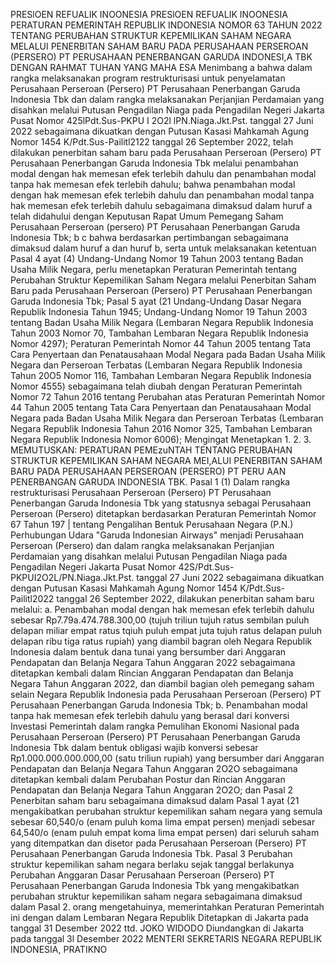 PRESlOEN REFUALIK INOONESIA PRESlOEN REFUALIK INOONESIA PERATURAN PEMERINTAH REPUBLIK INDONESIA NOMOR 63 TAHUN 2022 TENTANG PERUBAHAN STRUKTUR KEPEMILIKAN SAHAM NEGARA MELALUI PENERBITAN SAHAM BARU PADA PERUSAHAAN PERSEROAN (PERSERO) PT PERUSAHAAN PENERBANGAN GARUDA INDONESI,A TBK
DENGAN RAHMAT TUHAN YANG MAHA ESA Menimbang a bahwa dalam rangka melaksanakan program restrukturisasi untuk penyelamatan Perusahaan Perseroan (Persero) PT Perusahaan Penerbangan Garuda Indonesia Tbk dan dalam rangka melaksanakan Perjanjian Perdamaian yang disahkan melalui Putusan Pengadilan Niaga pada Pengadilan Negeri Jakarta Pusat Nomor 425lPdt.Sus-PKPU I 2O2l lPN.Niaga.Jkt.Pst. tanggal 27 Juni 2022 sebagaimana dikuatkan dengan Putusan Kasasi Mahkamah Agung Nomor 1454 K/Pdt.Sus-Pailitl2122 tanggal 26 September 2022, telah dilakukan penerbitan saham baru pada Perusahaan Perseroan (Persero) PT Perusahaan Penerbangan Garuda Indonesia Tbk melalui penambahan modal dengan hak memesan efek terlebih dahulu dan penambahan modal tanpa hak memesan efek terlebih dahulu; bahwa penambahan modal dengan hak memesan efek terlebih dahulu dan penambahan modal tanpa hak memesan efek terlebih dahulu sebagaimana dimaksud dalam huruf a telah didahului dengan Keputusan Rapat Umum Pemegang Saham Perusahaan Perseroan (persero) PT Perusahaan Penerbangan Garuda Indonesia Tbk; b c bahwa berdasarkan pertimbangan sebagaimana dimaksud dalam huruf a dan huruf b, serta untuk melaksanakan ketentuan Pasal 4 ayat (4) Undang-Undang Nomor 19 Tahun 2003 tentang Badan Usaha Milik Negara, perlu menetapkan Peraturan Pemerintah tentang Perubahan Struktur Kepemilikan Saham Negara melalui Penerbitan Saham Baru pada Perusahaan Perseroan (Persero) PT Perusahaan Penerbangan Garuda Indonesia Tbk; Pasal 5 ayat (21 Undang-Undang Dasar Negara Republik Indonesia Tahun 1945; Undang-Undang Nomor 19 Tahun 2003 tentang Badan Usaha Milik Negara (Lembaran Negara Republik Indonesia Tahun 2003 Nomor 70, Tambahan Lembaran Negara Republik Indonesia Nomor 4297); Peraturan Pemerintah Nomor 44 Tahun 2005 tentang Tata Cara Penyertaan dan Penatausahaan Modal Negara pada Badan Usaha Milik Negara dan Perseroan Terbatas (Lembaran Negara Republik Indonesia Tahun 20O5 Nomor 116, Tambahan Lembaran Negara Republik Indonesia Nomor 4555) sebagaimana telah diubah dengan Peraturan Pemerintah Nomor 72 Tahun 2016 tentang Perubahan atas Peraturan Pemerintah Nomor 44 Tahun 2005 tentang Tata Cara Penyertaan dan Penatausahaan Modal Negara pada Badan Usaha Milik Negara dan Perseroan Terbatas (Lembaran Negara Republik Indonesia Tahun 2016 Nomor 325, Tambahan Lembaran Negara Republik Indonesia Nomor 6006); Mengingat Menetapkan 1.
2.
3.
MEMUTUSKAN:
 PERATURAN PEMEzuNTAH TENTANG PERUBAHAN STRUKTUR KEPEMILIKAN SAHAM NEGARA MEI,ALUI PENERBITAN SAHAM BARU PADA PERUSAHAAN PERSEROAN (PERSERO) PT PERU AAN PENERBANGAN GARUDA INDONESIA TBK. Pasal 1 (1) Dalam rangka restrukturisasi Perusahaan Perseroan (Persero) PT Perusahaan Penerbangan Garuda Indonesia Tbk yang statusnya sebagai Perusahaan Perseroan (Persero) ditetapkan berdasarkan Peraturan Pemerintah Nomor 67 Tahun 197 | tentang Pengalihan Bentuk Perusahaan Negara (P.N.) Perhubungan Udara "Garuda Indonesian Airways" menjadi Perusahaan Perseroan (Persero) dan dalam rangka melaksanakan Perjanjian Perdamaian yang disahkan melalui Putusan Pengadilan Niaga pada Pengadilan Negeri Jakarta Pusat Nomor 42S/Pdt.Sus- PKPUI2O2L/PN.Niaga.Jkt.Pst. tanggal 27 Juni 2022 sebagaimana dikuatkan dengan Putusan Kasasi Mahkamah Agung Nomor 1454 K/Pdt.Sus-Pailitl2022 tanggal 26 September 2022, dilakukan penerbitan saham baru melalui:
a. Penambahan modal dengan hak memesan efek terlebih dahulu sebesar Rp7.79a.474.788.300,00 (tujuh triliun tujuh ratus sembilan puluh delapan miliar empat ratus tqiuh puluh empat juta tujuh ratus delapan puluh delapan ribu tiga ratus rupiah) yang diambil bagran oleh Negara Republik Indonesia dalam bentuk dana tunai yang bersumber dari Anggaran Pendapatan dan Belanja Negara Tahun Anggaran 2022 sebagaimana ditetapkan kembali dalam Rincian Anggaran Pendapatan dan Belanja Negara Tahun Anggaran 2022, dan diambil bagian oleh pemegang saham selain Negara Republik Indonesia pada Perusahaan Perseroan (Persero) PT Perusahaan Penerbangan Garuda Indonesia Tbk;
b. Penambahan modal tanpa hak memesan efek terlebih dahulu yang berasal dari konversi Investasi Pemerintah dalam rangka Pemulihan Ekonomi Nasional pada Perusahaan Perseroan (Persero) PT Perusahaan Penerbangan Garuda Indonesia Tbk dalam bentuk obligasi wajib konversi sebesar Rp1.000.000.000.000,00 (satu triliun rupiah) yang bersumber dari Anggaran Pendapatan dan Belanja Negara Tahun Anggaran 2O2O sebagaimana ditetapkan kembali dalam Perubahan Postur dan Rincian Anggaran Pendapatan dan Belanja Negara Tahun Anggaran 2O2O; dan
Pasal 2
Penerbitan saham baru sebagaimana dimaksud dalam Pasal 1 ayat (21 mengakibatkan perubahan struktur kepemilikan saham negara yang semula sebesar 60,540/o (enam puluh koma lima empat persen) menjadi sebesar 64,540/o (enam puluh empat koma lima empat persen) dari seluruh saham yang ditempatkan dan disetor pada Perusahaan Perseroan (Persero) PT Perusahaan Penerbangan Garuda Indonesia Tbk.
Pasal 3
Perubahan struktur kepemilikan saham negara berlaku sejak tanggal berlakunya Perubahan Anggaran Dasar Perusahaan Perseroan (Persero) PT Perusahaan Penerbangan Garuda Indonesia Tbk yang mengakibatkan perubahan struktur kepemilikan saham negara sebagaimana dimaksud dalam Pasal 2. orang mengetahuinya, memerintahkan Peraturan Pemerintah ini dengan dalam Lembaran Negara Republik Ditetapkan di Jakarta pada tanggal 31 Desember 2022 ttd. JOKO WIDODO Diundangkan di Jakarta pada tanggal 3l Desember 2022 MENTERI SEKRETARIS NEGARA REPUBLIK INDONESIA, PRATIKNO